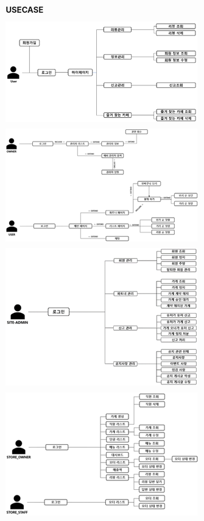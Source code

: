 ## USECASE


![user](../readmeImg/usecase/user.png)
<br/>

![etc](../readmeImg/usecase/siteOwner.png)
<br/>

![admin](../readmeImg/usecase/admin.png)
<br/>

![store](../readmeImg/usecase/store.png)
